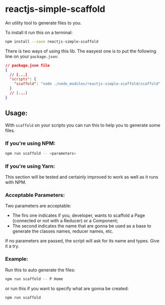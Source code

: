 # reactjs-simple-scaffold

An utility tool to generate files to you.

To install it run this on a terminal:

```sh
npm install --save reactjs-simple-scaffold
```

There is two ways of using this lib. The easyest one is to put the following line on your `package.json`:

```json
// package.json file
{
  // [...]
  "scripts": {
    "scaffold": "node ./node_modules/reactjs-simple-scaffold/scaffold"
  }
  // [...]
}
```

## Usage:

With `scaffold` on your scripts you can run this to help you to generate some files.

### If you're using NPM:

```sh
npm run scaffold -- <parameters>
```

### If you're using Yarn:

This section will be tested and certainly improved to work as well as it runs with NPM.

### Acceptable Parameters:

Two parameters are acceptable:

- The firs one indicates if you, developer, wants to scaffold a Page (connected or not with a Reducer) or a Component;
- The second indicates the name that are gonna be used as a base to generate the classes names, reducer names, etc.

If no parameters are passed, the script will ask for its name and types. Give it a try.

### Example:

Run this to auto generate the files:

```sh
npm run scaffold -- P Home
```

or run this if you want to specify what are gonna be created:

```sh
npm run scaffold
```
